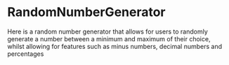 # RandomNumberGenerator
Here is a random number generator that allows for users to randomly generate a number between a minimum and maximum of their choice, whilst allowing for features such as minus numbers, decimal numbers and percentages
